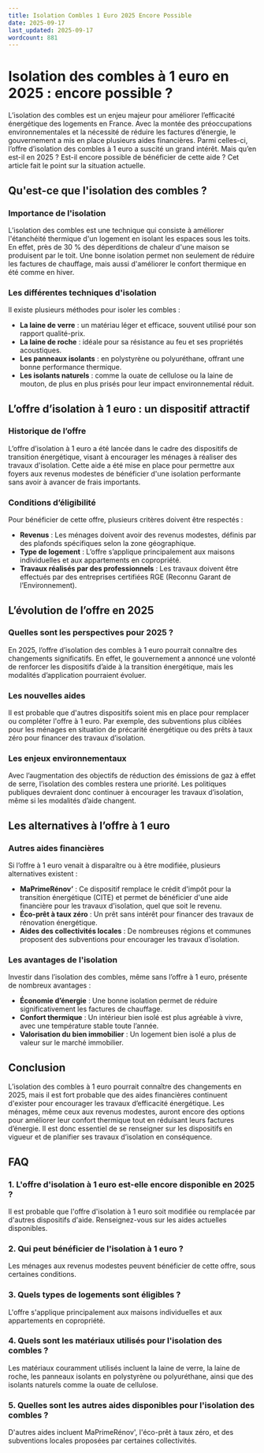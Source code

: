 ```yaml
---
title: Isolation Combles 1 Euro 2025 Encore Possible
date: 2025-09-17
last_updated: 2025-09-17
wordcount: 881
---
```


# Isolation des combles à 1 euro en 2025 : encore possible ?

L’isolation des combles est un enjeu majeur pour améliorer l’efficacité énergétique des logements en France. Avec la montée des préoccupations environnementales et la nécessité de réduire les factures d’énergie, le gouvernement a mis en place plusieurs aides financières. Parmi celles-ci, l’offre d’isolation des combles à 1 euro a suscité un grand intérêt. Mais qu’en est-il en 2025 ? Est-il encore possible de bénéficier de cette aide ? Cet article fait le point sur la situation actuelle.

## Qu'est-ce que l'isolation des combles ?

### Importance de l'isolation

L’isolation des combles est une technique qui consiste à améliorer l'étanchéité thermique d'un logement en isolant les espaces sous les toits. En effet, près de 30 % des déperditions de chaleur d'une maison se produisent par le toit. Une bonne isolation permet non seulement de réduire les factures de chauffage, mais aussi d'améliorer le confort thermique en été comme en hiver.

### Les différentes techniques d'isolation

Il existe plusieurs méthodes pour isoler les combles :

- **La laine de verre** : un matériau léger et efficace, souvent utilisé pour son rapport qualité-prix.
- **La laine de roche** : idéale pour sa résistance au feu et ses propriétés acoustiques.
- **Les panneaux isolants** : en polystyrène ou polyuréthane, offrant une bonne performance thermique.
- **Les isolants naturels** : comme la ouate de cellulose ou la laine de mouton, de plus en plus prisés pour leur impact environnemental réduit.

## L’offre d’isolation à 1 euro : un dispositif attractif

### Historique de l’offre

L’offre d’isolation à 1 euro a été lancée dans le cadre des dispositifs de transition énergétique, visant à encourager les ménages à réaliser des travaux d'isolation. Cette aide a été mise en place pour permettre aux foyers aux revenus modestes de bénéficier d'une isolation performante sans avoir à avancer de frais importants.

### Conditions d’éligibilité

Pour bénéficier de cette offre, plusieurs critères doivent être respectés :

- **Revenus** : Les ménages doivent avoir des revenus modestes, définis par des plafonds spécifiques selon la zone géographique.
- **Type de logement** : L’offre s’applique principalement aux maisons individuelles et aux appartements en copropriété.
- **Travaux réalisés par des professionnels** : Les travaux doivent être effectués par des entreprises certifiées RGE (Reconnu Garant de l’Environnement).

## L’évolution de l’offre en 2025

### Quelles sont les perspectives pour 2025 ?

En 2025, l’offre d’isolation des combles à 1 euro pourrait connaître des changements significatifs. En effet, le gouvernement a annoncé une volonté de renforcer les dispositifs d’aide à la transition énergétique, mais les modalités d’application pourraient évoluer. 

### Les nouvelles aides

Il est probable que d'autres dispositifs soient mis en place pour remplacer ou compléter l'offre à 1 euro. Par exemple, des subventions plus ciblées pour les ménages en situation de précarité énergétique ou des prêts à taux zéro pour financer des travaux d’isolation.

### Les enjeux environnementaux

Avec l’augmentation des objectifs de réduction des émissions de gaz à effet de serre, l’isolation des combles restera une priorité. Les politiques publiques devraient donc continuer à encourager les travaux d’isolation, même si les modalités d’aide changent.

## Les alternatives à l’offre à 1 euro

### Autres aides financières

Si l’offre à 1 euro venait à disparaître ou à être modifiée, plusieurs alternatives existent :

- **MaPrimeRénov’** : Ce dispositif remplace le crédit d'impôt pour la transition énergétique (CITE) et permet de bénéficier d'une aide financière pour les travaux d'isolation, quel que soit le revenu.
- **Éco-prêt à taux zéro** : Un prêt sans intérêt pour financer des travaux de rénovation énergétique.
- **Aides des collectivités locales** : De nombreuses régions et communes proposent des subventions pour encourager les travaux d’isolation.

### Les avantages de l'isolation

Investir dans l’isolation des combles, même sans l’offre à 1 euro, présente de nombreux avantages :

- **Économie d’énergie** : Une bonne isolation permet de réduire significativement les factures de chauffage.
- **Confort thermique** : Un intérieur bien isolé est plus agréable à vivre, avec une température stable toute l’année.
- **Valorisation du bien immobilier** : Un logement bien isolé a plus de valeur sur le marché immobilier.

## Conclusion

L’isolation des combles à 1 euro pourrait connaître des changements en 2025, mais il est fort probable que des aides financières continuent d'exister pour encourager les travaux d’efficacité énergétique. Les ménages, même ceux aux revenus modestes, auront encore des options pour améliorer leur confort thermique tout en réduisant leurs factures d’énergie. Il est donc essentiel de se renseigner sur les dispositifs en vigueur et de planifier ses travaux d’isolation en conséquence.

## FAQ

### 1. L'offre d'isolation à 1 euro est-elle encore disponible en 2025 ?

Il est probable que l'offre d'isolation à 1 euro soit modifiée ou remplacée par d'autres dispositifs d'aide. Renseignez-vous sur les aides actuelles disponibles.

### 2. Qui peut bénéficier de l'isolation à 1 euro ?

Les ménages aux revenus modestes peuvent bénéficier de cette offre, sous certaines conditions.

### 3. Quels types de logements sont éligibles ?

L'offre s'applique principalement aux maisons individuelles et aux appartements en copropriété.

### 4. Quels sont les matériaux utilisés pour l'isolation des combles ?

Les matériaux couramment utilisés incluent la laine de verre, la laine de roche, les panneaux isolants en polystyrène ou polyuréthane, ainsi que des isolants naturels comme la ouate de cellulose.

### 5. Quelles sont les autres aides disponibles pour l'isolation des combles ?

D'autres aides incluent MaPrimeRénov', l'éco-prêt à taux zéro, et des subventions locales proposées par certaines collectivités.